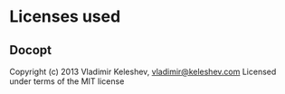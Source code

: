 # Licenses used

## Docopt

Copyright (c) 2013 Vladimir Keleshev, vladimir@keleshev.com
Licensed under terms of the MIT license

